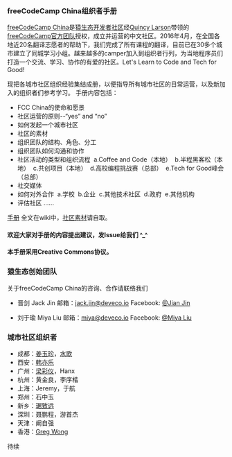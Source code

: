 ### freeCodeCamp China组织者手册 
[freeCodeCamp China](https://www.freecodecamp.cn/)是[猿生态开发者社区](www.deveco.io)经[Quincy Larson](https://github.com/QuincyLarson)带领的[freeCodeCamp官方团队](https://github.com/freeCodeCamp/freeCodeCamp)授权，成立并运营的中文社区。2016年4月，在全国各地近20名翻译志愿者的帮助下，我们完成了所有课程的翻译，目前已在30多个城市建立了同城学习小组。越来越多的camper加入到组织者行列，为当地程序员们打造一个交流、学习、协作的有爱的社区。Let's Learn to Code and Tech for Good!

现把各城市社区组织经验集结成册，以便指导所有城市社区的日常运营，以及新加入的组织者们参考学习。
手册内容包括：
- FCC China的使命和愿景
- 社区运营的原则--“yes” and “no”
- 如何发起一个城市社区
- 社区的素材
- 组织团队的结构、角色、分工
- 组织团队如何沟通和协作
- 社区活动的类型和组织流程
  a.Coffee and Code（本地）
  b.半程黑客松（本地）
  c.共创项目（本地）
  d.高校编程挑战赛（总部）
  e.Tech for Good峰会（总部）
- 社交媒体
- 如何对外合作
  a.学校
  b.企业
  c.其他技术社区
  d.政府
  e.其他机构
- 评估社区
......

[手册](https://github.com/FreeCodeCampChina/local-organizers-mannual/wiki) 全文在wiki中，[社区素材](https://github.com/FreeCodeCampChina/assets)请自取。
#### 欢迎大家对手册的内容提出建议，发Issue给我们 ^_^
#### 本手册采用Creative Commons协议。

### 猿生态创始团队
关于freeCodeCamp China的咨询、合作请联络我们

* 晋剑 Jack Jin
  邮箱：jack.jin@deveco.io
  Facebook: [@Jian Jin](https://www.facebook.com/jinjian2014)

* 刘于瑜 Miya Liu
  邮箱：miya@deveco.io
  Facebook: [@Miya Liu](https://www.facebook.com/miya.liu.144)

### 城市社区组织者
* 成都：[姜玉珍](https://github.com/jiangyuzhen)，[水歌](https://github.com/TechQuery)
* 西安：[韩亦乐](https://github.com/icorvoh)
* 广州：[梁彩仪](https://github.com/CherryLiang)，Hanx
* 杭州：黄金良，李序楷
* 上海：Jeremy，于航
* 郑州：石中玉
* 新乡：[琚致远](https://github.com/juzhiyuan)
* 深圳：聂鹏程，游首杰
* 天津：阚自强
* 香港：[Greg Wong](https://github.com/gregorywong)

待续
